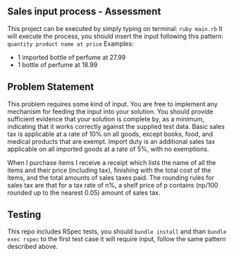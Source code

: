 ## Sales input process - Assessment

This project can be executed by simply typing on terminal: `ruby main.rb`
It will execute the process, you should insert the input following this pattern: `quantity product name at price`
Examples:
- 1 imported bottle of perfume at 27.99
- 1 bottle of perfume at 18.99

## Problem Statement

This problem requires some kind of input. You are free to implement any mechanism for feeding the input into your solution. You should provide sufficient evidence that your solution is complete by, as a minimum, indicating that it works correctly against the supplied test data.
Basic sales tax is applicable at a rate of 10% on all goods, except books, food, and medical products that are exempt. Import duty is an additional sales tax applicable on all imported goods at a rate of 5%, with no exemptions.

When I purchase items I receive a receipt which lists the name of all the items and their price (including tax), finishing with the total cost of the items, and the total amounts of sales taxes paid. The rounding rules for sales tax are that for a tax rate of n%, a shelf price of p contains (np/100 rounded up to the nearest 0.05) amount of sales tax.

## Testing

This repo includes RSpec tests, you should `bundle install` and than `bundle exec rspec` to the first test case it will require input, follow the same pattern described above.
